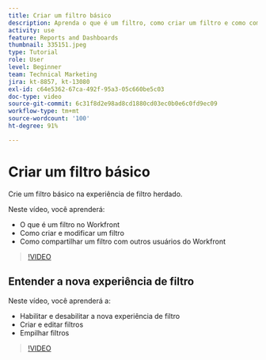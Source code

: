 ```yaml
---
title: Criar um filtro básico
description: Aprenda o que é um filtro, como criar um filtro e como compartilhá-lo com outros usuários no Workfront. Saiba também como usar a nova experiência de filtro.
activity: use
feature: Reports and Dashboards
thumbnail: 335151.jpeg
type: Tutorial
role: User
level: Beginner
team: Technical Marketing
jira: kt-8857, kt-13080
exl-id: c64e5362-67ca-492f-95a3-05c660be5c03
doc-type: video
source-git-commit: 6c31f8d2e98ad8cd1880cd03ec0b0e6c0fd9ec09
workflow-type: tm+mt
source-wordcount: '100'
ht-degree: 91%

---
```


# Criar um filtro básico

Crie um filtro básico na experiência de filtro herdado.

Neste vídeo, você aprenderá:

* O que é um filtro no Workfront
* Como criar e modificar um filtro
* Como compartilhar um filtro com outros usuários do Workfront

>[!VIDEO](https://video.tv.adobe.com/v/335151/?quality=12&learn=on)

## Entender a nova experiência de filtro

Neste vídeo, você aprenderá a:

* Habilitar e desabilitar a nova experiência de filtro
* Criar e editar filtros
* Empilhar filtros

>[!VIDEO](https://video.tv.adobe.com/v/3419558/?quality=12&learn=on)
